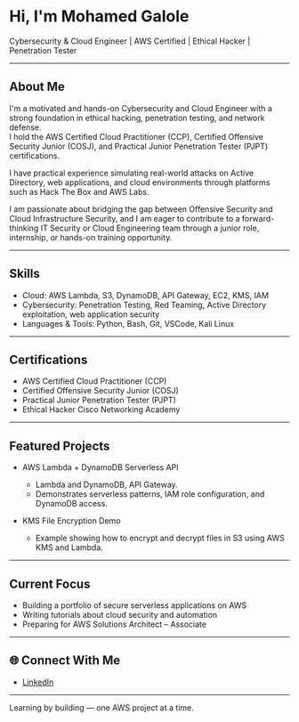 #  Hi, I'm Mohamed Galole

 Cybersecurity & Cloud Engineer | AWS Certified | Ethical Hacker | Penetration Tester

---

##  About Me
I'm a motivated and hands-on Cybersecurity and Cloud Engineer with a strong foundation in ethical hacking, penetration testing, and network defense.  
I hold the AWS Certified Cloud Practitioner (CCP), Certified Offensive Security Junior (COSJ), and Practical Junior Penetration Tester (PJPT) certifications.

I have practical experience simulating real-world attacks on Active Directory, web applications, and cloud environments through platforms such as Hack The Box and AWS Labs.

I am passionate about bridging the gap between Offensive Security and Cloud Infrastructure Security, and I am eager to contribute to a forward-thinking IT Security or Cloud Engineering team through a junior role, internship, or hands-on training opportunity.

---

##  Skills
- Cloud: AWS Lambda, S3, DynamoDB, API Gateway, EC2, KMS, IAM  
- Cybersecurity: Penetration Testing, Red Teaming, Active Directory exploitation, web application security  
- Languages & Tools: Python, Bash, Git, VSCode, Kali Linux

---

##  Certifications
- AWS Certified Cloud Practitioner (CCP)  
- Certified Offensive Security Junior (COSJ)  
- Practical Junior Penetration Tester (PJPT)  
- Ethical Hacker  Cisco Networking Academy  

---

##  Featured Projects
- AWS Lambda + DynamoDB Serverless API  
  - Lambda and DynamoDB, API Gateway.  
  - Demonstrates serverless patterns, IAM role configuration, and DynamoDB access.

- KMS File Encryption Demo  
  - Example showing how to encrypt and decrypt files in S3 using AWS KMS and Lambda.


---

##  Current Focus
- Building a portfolio of secure serverless applications on AWS  
- Writing tutorials about cloud security and automation  
- Preparing for AWS Solutions Architect – Associate

---

## 🌐 Connect With Me
- [LinkedIn](https://www.linkedin.com/in/mohamedgalole/)
 

---

 Learning by building — one AWS project at a time.

